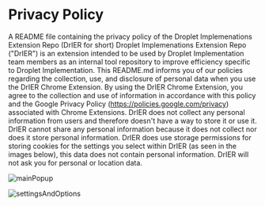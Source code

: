 # Privacy Policy
A README file containing the privacy policy of the Droplet Implemenations Extension Repo (DrIER for short) 
Droplet Implemenations Extension Repo ("DrIER") is an extension intended to be used by Droplet Implementation team members as an internal tool repository to improve efficiency specific to Droplet Implementation. This README.md informs you of our policies regarding the collection, use, and disclosure of personal data when you use the DrIER Chrome Extension. By using the DrIER Chrome Extension, you agree to the collection and use of information in accordance with this policy and the Google Privacy Policy (https://policies.google.com/privacy) associated with Chrome Extensions. DrIER does not collect any personal information from users and therefore doesn't have a way to store it or use it. DrIER cannot share any personal information because it does not collect nor does it store personal information. DrIER does use storage permissions for storing cookies for the settings you select within DrIER (as seen in the images below), this data does not contain personal information. DrIER will not ask you for personal or location data.

![mainPopup](https://user-images.githubusercontent.com/106707550/185157114-275d1779-d62d-4094-ac97-e5a3937ec3d9.png)

![settingsAndOptions](https://user-images.githubusercontent.com/106707550/185157118-d25ab466-1890-4239-8d4f-2801a1878ad3.png)
